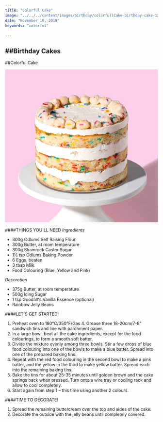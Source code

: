 ```yaml
---
title: "Colorful Cake"
image: "../../../content/images/birthday/colorfullCake-birthday-cake-12.webp"
date: "November 10, 2019"
keywords: "colorful"

---
```

##Birthday Cakes
---

##Colorful Cake

![Image](../../../content/images/birthday/colorfullCake-birthday-cake-12.webp) 

####THINGS YOU'LL NEED
*Ingredients*
* 300g Odlums Self Raising Flour
* 300g Butter, at room temperature
* 300g Shamrock Caster Sugar
* 1½ tsp Odlums Baking Powder
* 6 Eggs, beaten
* 3 tbsp Milk
* Food Colouring (Blue, Yellow and Pink)
 
*Decoration*
* 375g Butter, at room temperature
* 500g Icing Sugar
* 1 tsp Goodall's Vanilla Essence (optional)
* Rainbow Jelly Beans

####LET'S GET STARTED!
1. Preheat oven to 180°C/350°F/Gas 4. Grease three 18-20cm/7-8" sandwich tins and line with parchment paper.
2. In a large bowl, beat all the cake ingredients, except for the food colourings, to form a smooth soft batter.
3. Divide the mixture evenly among three bowls. Stir a few drops of blue food colouring into one of the bowls to make a blue batter. Spread into one of the prepared baking tins.
4. Repeat with the red food colouring in the second bowl to make a pink batter, and the yellow in the third to make yellow batter. Spread each into the remaining baking tins.
5. Bake the tins for about 25-35 minutes until golden brown and the cake springs back when pressed. Turn onto a wire tray or cooling rack and allow to cool completely.
6. Start again from step 1 – this time using another 2 colours. 

####TIME TO DECORATE!
1. Spread the remaining buttercream over the top and sides of the cake.
2. Decorate the outside with the jelly beans until completely covered.
